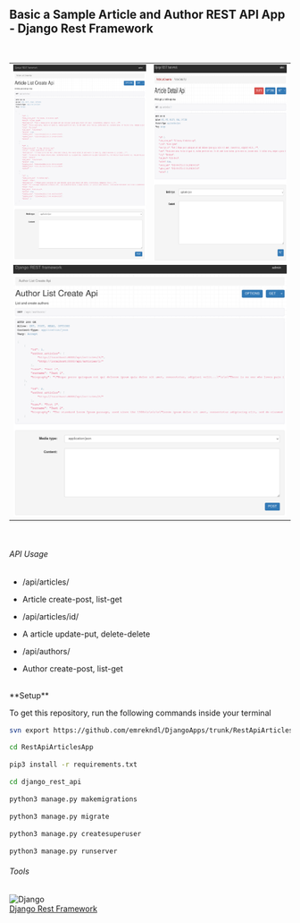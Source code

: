 ## Basic a Sample Article and Author REST API App - Django Rest Framework
<br />
<p align="center">

<table>
<tr><td>
<img src="images/article_list.png" width="650" height="350" alt=""></td><td>
<img src="images/article_detail.png" width="650" height="350" alt="">
</td></tr>
<tr><td colspan="2">
<img src="images/author_list.png" width="850" height="450" alt="">
</td></tr>
</table>
</p>
<br />

###### API Usage
- /api/articles/
* Article create-post, list-get
- /api/articles/id/
* A article update-put, delete-delete
- /api/authors/
* Author create-post, list-get
<br/>
**Setup**

To get this repository, run the following commands inside your terminal

```bash
svn export https://github.com/emrekndl/DjangoApps/trunk/RestApiArticlesApp
```

```bash
cd RestApiArticlesApp
```

```bash
pip3 install -r requirements.txt
```

```bash
cd django_rest_api
```

```bash
python3 manage.py makemigrations
```

```bash
python3 manage.py migrate
```

```bash
python3 manage.py createsuperuser
```

```bash
python3 manage.py runserver
```

###### Tools
![Django](https://img.shields.io/badge/Django-092E20?style=for-the-badge&logo=django&logoColor=white)
<br>
[Django Rest Framework](https://www.django-rest-framework.org/)

